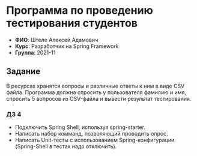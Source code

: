 # Программа по проведению тестирования студентов

- **ФИО**: Штеле Алексей Адамович
- **Курс**: Разработчик на Spring Framework
- **Группа**: 2021-11

## Задание
В ресурсах хранятся вопросы и различные ответы к ним в виде
  CSV файла. Программа должна спросить у пользователя фамилию и имя,
  спросить 5 вопросов из CSV-файла и вывести результат
  тестирования.
### ДЗ 4
- Подключить Spring Shell, используя spring-starter.
- Написать набор комманд, позволяющий проводить опрос.
- Написать Unit-тесты с использованием Spring-конфигурации (Spring-Shell в тестах надо отключить).

